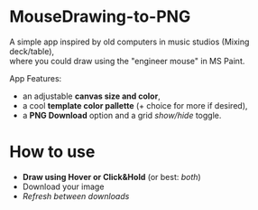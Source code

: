 # MouseDrawing-to-PNG

A simple app inspired by old computers in music studios (Mixing deck/table), <br>where you could draw using the "engineer mouse" in MS Paint.

App Features: 
- an adjustable **canvas size and color**,
- a cool **template color pallette** (+ choice for more if desired),
- a **PNG Download** option and a grid _show/hide_ toggle.

# How to use

- **Draw using Hover or Click&Hold** (or best: _both_)
- Download your image
- _Refresh between downloads_

